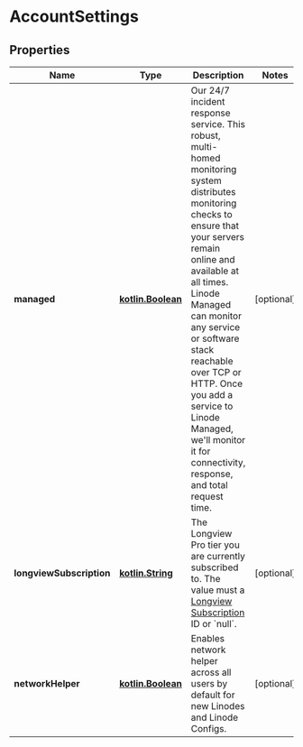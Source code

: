 
# AccountSettings

## Properties
Name | Type | Description | Notes
------------ | ------------- | ------------- | -------------
**managed** | [**kotlin.Boolean**](.md) | Our 24/7 incident response service. This robust, multi-homed monitoring system distributes monitoring checks to ensure that your servers remain online and available at all times. Linode Managed can monitor any service or software stack reachable over TCP or HTTP. Once you add a service to Linode Managed, we&#x27;ll monitor it for connectivity, response, and total request time.  |  [optional]
**longviewSubscription** | [**kotlin.String**](.md) | The Longview Pro tier you are currently subscribed to. The value must a [Longview Subscription](/#operation/getLongviewSubscriptions) ID or &#x60;null&#x60;.  |  [optional]
**networkHelper** | [**kotlin.Boolean**](.md) | Enables network helper across all users by default for new Linodes and Linode Configs.  |  [optional]




